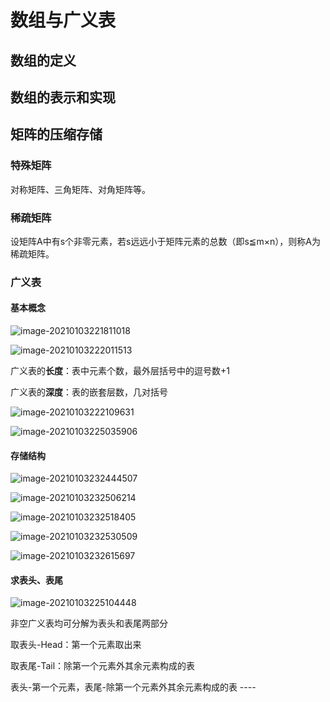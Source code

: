 # 数组与广义表

## 数组的定义

## 数组的表示和实现

## 矩阵的压缩存储

### 特殊矩阵

对称矩阵、三角矩阵、对角矩阵等。

### 稀疏矩阵

设矩阵A中有s个非零元素，若s远远小于矩阵元素的总数（即s≦m×n），则称A为稀疏矩阵。

### 广义表

#### 基本概念

![image-20210103221811018](https://gitee.com/twilight_h_1184651848/pic-go-img/raw/master/datastructure/all/image-20210103221811018.png)

![image-20210103222011513](https://gitee.com/twilight_h_1184651848/pic-go-img/raw/master/datastructure/all/image-20210103222011513.png)

广义表的**长度**：表中元素个数，最外层括号中的逗号数+1

广义表的**深度**：表的嵌套层数，几对括号

![image-20210103222109631](https://gitee.com/twilight_h_1184651848/pic-go-img/raw/master/datastructure/all/image-20210103222109631.png)

![image-20210103225035906](https://gitee.com/twilight_h_1184651848/pic-go-img/raw/master/datastructure/all/image-20210103225035906.png)

#### 存储结构

![image-20210103232444507](https://gitee.com/twilight_h_1184651848/pic-go-img/raw/master/datastructure/all/image-20210103232444507.png)

![image-20210103232506214](https://gitee.com/twilight_h_1184651848/pic-go-img/raw/master/datastructure/all/image-20210103232506214.png)

![image-20210103232518405](https://gitee.com/twilight_h_1184651848/pic-go-img/raw/master/datastructure/all/image-20210103232518405.png)

![image-20210103232530509](https://gitee.com/twilight_h_1184651848/pic-go-img/raw/master/datastructure/all/image-20210103232530509.png)

![image-20210103232615697](https://gitee.com/twilight_h_1184651848/pic-go-img/raw/master/datastructure/all/image-20210103232615697.png)

#### 求表头、表尾

![image-20210103225104448](https://gitee.com/twilight_h_1184651848/pic-go-img/raw/master/datastructure/all/image-20210103225104448.png)

非空广义表均可分解为表头和表尾两部分

取表头-Head：第一个元素取出来

取表尾-Tail：除第一个元素外其余元素构成的表

表头-第一个元素，表尾-除第一个元素外其余元素构成的表 ----